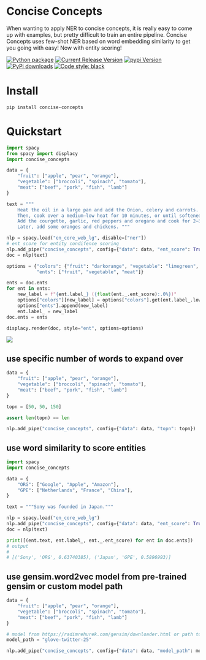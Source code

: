 # Concise Concepts
When wanting to apply NER to concise concepts, it is really easy to come up with examples, but pretty difficult to train an entire pipeline. Concise Concepts uses few-shot NER based on word embedding similarity to get you going with easy! Now with entity scoring!

[![Python package](https://github.com/Pandora-Intelligence/concise-concepts/actions/workflows/python-package.yml/badge.svg?branch=main)](https://github.com/Pandora-Intelligence/concise-concepts/actions/workflows/python-package.yml)
[![Current Release Version](https://img.shields.io/github/release/pandora-intelligence/concise-concepts.svg?style=flat-square&logo=github)](https://github.com/pandora-intelligence/concise-concepts/releases)
[![pypi Version](https://img.shields.io/pypi/v/concise-concepts.svg?style=flat-square&logo=pypi&logoColor=white)](https://pypi.org/project/concise-concepts/)
[![PyPi downloads](https://static.pepy.tech/personalized-badge/concise-concepts?period=total&units=international_system&left_color=grey&right_color=orange&left_text=pip%20downloads)](https://pypi.org/project/concise-concepts/)
[![Code style: black](https://img.shields.io/badge/code%20style-black-000000.svg?style=flat-square)](https://github.com/ambv/black)


# Install

```
pip install concise-concepts
```

# Quickstart

```python
import spacy
from spacy import displacy
import concise_concepts

data = {
    "fruit": ["apple", "pear", "orange"],
    "vegetable": ["broccoli", "spinach", "tomato"],
    "meat": ["beef", "pork", "fish", "lamb"]
}

text = """
    Heat the oil in a large pan and add the Onion, celery and carrots. 
    Then, cook over a medium–low heat for 10 minutes, or until softened. 
    Add the courgette, garlic, red peppers and oregano and cook for 2–3 minutes.
    Later, add some oranges and chickens. """

nlp = spacy.load("en_core_web_lg", disable=["ner"])
# ent_score for entity condifence scoring
nlp.add_pipe("concise_concepts", config={"data": data, "ent_score": True})
doc = nlp(text)

options = {"colors": {"fruit": "darkorange", "vegetable": "limegreen", "meat": "salmon"},
           "ents": ["fruit", "vegetable", "meat"]}

ents = doc.ents
for ent in ents:
    new_label = f"{ent.label_} ({float(ent._.ent_score):.0%})"
    options["colors"][new_label] = options["colors"].get(ent.label_.lower(), None)
    options["ents"].append(new_label)
    ent.label_ = new_label
doc.ents = ents

displacy.render(doc, style="ent", options=options)
```
![](https://raw.githubusercontent.com/Pandora-Intelligence/concise-concepts/master/img/example.png)

## use specific number of words to expand over

```python
data = {
    "fruit": ["apple", "pear", "orange"],
    "vegetable": ["broccoli", "spinach", "tomato"],
    "meat": ["beef", "pork", "fish", "lamb"]
}

topn = [50, 50, 150]

assert len(topn) == len

nlp.add_pipe("concise_concepts", config={"data": data, "topn": topn})
````

## use word similarity to score entities

```python
import spacy
import concise_concepts

data = {
    "ORG": ["Google", "Apple", "Amazon"],
    "GPE": ["Netherlands", "France", "China"],
}

text = """Sony was founded in Japan."""

nlp = spacy.load("en_core_web_lg")
nlp.add_pipe("concise_concepts", config={"data": data, "ent_score": True})
doc = nlp(text)

print([(ent.text, ent.label_, ent._.ent_score) for ent in doc.ents])
# output
#
# [('Sony', 'ORG', 0.63740385), ('Japan', 'GPE', 0.5896993)]
````

## use gensim.word2vec model from pre-trained gensim or custom model path

```python
data = {
    "fruit": ["apple", "pear", "orange"],
    "vegetable": ["broccoli", "spinach", "tomato"],
    "meat": ["beef", "pork", "fish", "lamb"]
}

# model from https://radimrehurek.com/gensim/downloader.html or path to local file
model_path = "glove-twitter-25"

nlp.add_pipe("concise_concepts", config={"data": data, "model_path": model_path})
````
